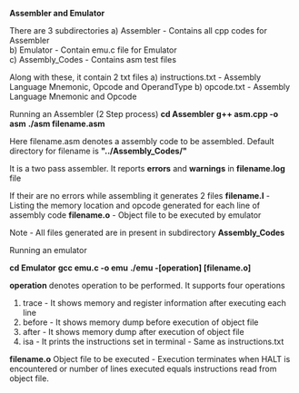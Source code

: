 **Assembler and Emulator**

There are 3 subdirectories
a) Assembler - Contains all cpp codes for Assembler \
b) Emulator - Contain emu.c file for Emulator \
c) Assembly_Codes - Contains asm test files

Along with these, it contain 2 txt files
a) instructions.txt - Assembly Language Mnemonic, Opcode and OperandType
b) opcode.txt - Assembly Language Mnemonic and Opcode

Running an Assembler (2 Step process)
**cd Assembler**
**g++ asm.cpp -o asm**
**./asm filename.asm**

Here filename.asm denotes a assembly code to be assembled.
Default directory for filename is **"../Assembly_Codes/"**

It is a two pass assembler. It reports **errors** and **warnings** in **filename.log** file

If their are no errors while assembling it generates 2 files
**filename.l** - Listing the memory location and opcode generated  for each line of assembly code
**filename.o** - Object file to be executed by emulator

Note - All files generated are in present in subdirectory **Assembly_Codes**

Running an emulator

**cd Emulator** 
**gcc emu.c -o emu**
**./emu -[operation] [filename.o]**

**operation** denotes operation to be performed. It supports four operations
1. trace - It shows memory and register information after executing each line
2. before - It shows memory dump before execution of object file
3. after - It shows memory dump after execution of object file
4. isa - It prints the instructions set in terminal - Same as instructions.txt

**filename.o** 
Object file to be executed - Execution terminates when HALT is encountered or number of lines executed equals instructions read from object file. 

